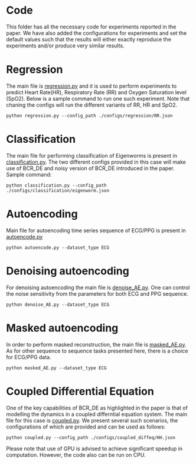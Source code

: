 # Code
This folder has all the necessary code for experiments reported in the paper. We have also added the configurations for experiments and set the default values such that the results will either exactly reproduce the experiments and/or produce very similar results. 

# Regression
The main file is [regression.py](./regression.py) and it is used to perform experiments to predict Heart Rate(HR), Respiratory Rate (RR) and Oxygen Saturation level (SpO2). Below is a sample command to run one such experiment. Note that chaning the configs will run the different variants of RR, HR and SpO2.

```
python regression.py --config_path ./configs/regression/RR.json
```

# Classification
The main file for performing classification of Eigenworms is present in [classification.py](./classification.py). The two different configs provided in this case will make use of BCR_DE and noisy version of BCR_DE introduced in the paper. Sample command:
```
python classification.py --config_path ./configs/classification/eigenworm.json
```

# Autoencoding
Main file for autoencoding time series sequence of ECG/PPG is present in [autoencode.py](./autoencode.py)
```
python autoencode.py --dataset_type ECG
```

# Denoising autoencoding
For denoising autoencoding the main file is [denoise_AE.py](./denoise_AE.py). One can control the noise sensitivity from the parameters for both ECG and PPG sequence.
```
python denoise_AE.py --dataset_type ECG
```

# Masked autoencoding
In order to perform masked reconstruction, the main file is [masked_AE.py](./masked_AE.py). As for other sequence to sequence tasks presented here, there is a choice for ECG/PPG data. 
```
python masked_AE.py --dataset_type ECG
```

# Coupled Differential Equation
One of the key capabilities of BCR_DE as highlighted in the paper is that of modelling the dynamics in a coupled differntial equation system. The main file for this case is [coupled.py](./coupled.py). We present several such scenarios, the configurations of which are provided and can be used as follows:
```
python coupled.py --config_path ./configs/coupled_diffeq/HH.json
```

Please note that use of GPU is advised to achieve significant speedup in computation. However, the code also can be run on CPU.
